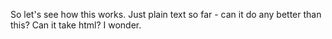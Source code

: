 So let's see how this works.
Just plain text so far - can it do any better than this? Can it take html? I wonder.
